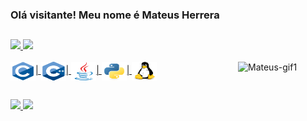 ### Olá visitante! Meu nome é Mateus Herrera
##

  <div>
    <a href="https://github.com/mateusherrera">
    <img height="162em" src="https://github-readme-stats.vercel.app/api?username=mateusherrera&show_icons=true&theme=radical&include_all_commits=true&count_private=true"/>
    <img height="162em" src="https://github-readme-stats.vercel.app/api/top-langs/?username=mateusherrera&layout=compact&langs_count=7&theme=radical"/>
  </div>

  <div style="display: inline_block"><br>
    <img align="center" alt="Mateus-C" height="30" width="40" src="https://raw.githubusercontent.com/devicons/devicon/master/icons/c/c-original.svg">|
    <img align="center" alt="Mateus-Cpp" height="30" width="40" src="https://raw.githubusercontent.com/devicons/devicon/master/icons/cplusplus/cplusplus-original.svg">|
    <img align="center" alt="Mateus-Java" height="30" width="40" src="https://raw.githubusercontent.com/devicons/devicon/master/icons/java/java-original.svg">|
    <img align="center" alt="Mateus-Python" height="30" width="40" src="https://raw.githubusercontent.com/devicons/devicon/master/icons/python/python-original.svg">|
    <img align="center" alt="Mateus-Linux" height="30" width="40" src="https://raw.githubusercontent.com/devicons/devicon/master/icons/linux/linux-original.svg">
    <img align="right" width="140" height="140" alt="Mateus-gif1" src="https://cdn.discordapp.com/attachments/776590740523712522/881995253031239782/gif1.gif">
  </div>

##

  <div>
    <a href="https://www.linkedin.com/in/mateusherrera/" target="_blank"> <img src="https://img.shields.io/badge/LinkedIn-0077B5?style=for-the-badge&logo=linkedin&logoColor=white" target="_blank"> </a>
    <a href="mailto:mateusherreragb05@gmail.com" target="_blank"> <img src="https://img.shields.io/badge/Gmail-D14836?style=for-the-badge&logo=gmail&logoColor=white" target="_blank"> </a>
  </div>
